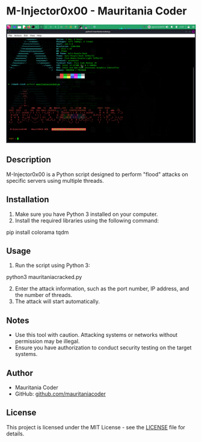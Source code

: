 # M-Injector0x00 - Mauritania Coder

![M-Injector0x00 Logo](mauricrack.png)

## Description
M-Injector0x00 is a Python script designed to perform "flood" attacks on specific servers using multiple threads.

## Installation
1. Make sure you have Python 3 installed on your computer.
2. Install the required libraries using the following command:


pip install colorama tqdm


## Usage
1. Run the script using Python 3:

python3 mauritaniacracked.py

2. Enter the attack information, such as the port number, IP address, and the number of threads.
3. The attack will start automatically.

## Notes
- Use this tool with caution. Attacking systems or networks without permission may be illegal.
- Ensure you have authorization to conduct security testing on the target systems.

## Author
- Mauritania Coder
- GitHub: [github.com/mauritaniacoder](https://github.com/mauritaniacoder)

## License
This project is licensed under the MIT License - see the [LICENSE](LICENSE) file for details.


